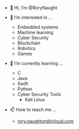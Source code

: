 - 👋 Hi, I’m @RoryNaught
  
- 👀 I’m interested in ...
  - Embedded systems
  - Machine learning
  - Cyber Security
  - Blockchain
  - Robotics
  - Games
 
 
- 🌱 I’m currently learning ...
  - C
  - Java
  - Swift
  - Python
  - Cyber Security Tools
    - Kali Linux 
    

- 📫 How to reach me ...
  - rory.naughton@icloud.com  

<!---
RoryNaught/RoryNaught is a ✨ special ✨ repository because its `README.md` (this file) appears on your GitHub profile.
You can click the Preview link to take a look at your changes.
--->
